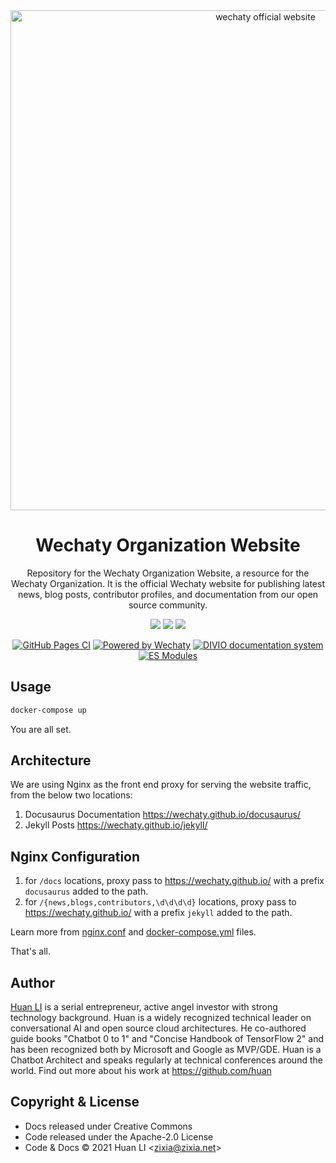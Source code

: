 <div align="center">
<a href="https://wechaty.js.org">
  <img src="https://github.com/wechaty/wechaty.js.org/blob/main/docs/images/wechaty-website.png" alt="wechaty official website" height ="auto" width="800" />
</a>
<br />
<h1>Wechaty Organization Website</h1>
<p>
Repository for the Wechaty Organization Website, a resource for the Wechaty Organization. It is the official Wechaty website for publishing latest news, blog posts, contributor profiles, and documentation from our open source community.
</p>
<p align="center">
<a href="https://github.com/wechaty/wechaty.js.org" alt="GitHub contributors">
<img src="https://img.shields.io/github/contributors/wechaty/wechaty.js.org.svg" /></a>
<a href="https://github.com/wechaty/wechaty.js.org" alt="GitHub issues by-label">
<img src="https://img.shields.io/github/issues/wechaty/wechaty.js.org" /></a>
<a href="https://gitter.im/wechaty/wechaty" alt="Gitter">
<img src="https://img.shields.io/badge/Gitter-@layer5.svg?logo=slack" /></a>
</p>

[![GitHub Pages CI](https://github.com/wechaty/wechaty.js.org/workflows/GitHub%20Pages%20CI/badge.svg)](https://github.com/wechaty/wechaty.js.org/actions?query=workflow%3A%22GitHub+Pages+CI%22)
[![Powered by Wechaty](https://img.shields.io/badge/Powered%20By-Wechaty-brightgreen.svg)](https://github.com/Wechaty/wechaty)
[![DIVIO documentation system](https://img.shields.io/badge/DIVIO-Documentation%20System-blue)](https://documentation.divio.com/)
[![ES Modules](https://img.shields.io/badge/ES-Modules-brightgreen)](https://github.com/Chatie/tsconfig/issues/16)

</div>

## Usage

```sh
docker-compose up
```

You are all set.

## Architecture

We are using Nginx as the front end proxy for serving the website traffic, from the below two locations:

1. Docusaurus Documentation <https://wechaty.github.io/docusaurus/>
1. Jekyll Posts <https://wechaty.github.io/jekyll/>

## Nginx Configuration

1. for `/docs` locations, proxy pass to <https://wechaty.github.io/> with a prefix `docusaurus` added to the path.
1. for `/{news,blogs,contributors,\d\d\d\d}` locations, proxy pass to <https://wechaty.github.io/> with a prefix `jekyll` added to the path.

Learn more from [nginx.conf](nginx.conf) and [docker-compose.yml](docker-compose.yml) files.

That's all.

## Author

[Huan LI](http://linkedin.com/in/zixia) is a serial entrepreneur, active angel investor with strong technology background.
Huan is a widely recognized technical leader on conversational AI and open source cloud architectures.
He co-authored guide books "Chatbot 0 to 1" and "Concise Handbook of TensorFlow 2"
and has been recognized both by Microsoft and Google as MVP/GDE.
Huan is a Chatbot Architect and speaks regularly at technical conferences around the world.
Find out more about his work at <https://github.com/huan>

## Copyright & License

- Docs released under Creative Commons
- Code released under the Apache-2.0 License
- Code & Docs © 2021 Huan LI \<zixia@zixia.net\>
